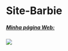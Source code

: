 ﻿# Site-Barbie
##### <u>Minha página Web:</u>

[ ![](https://i.imgur.com/rCBnRwK.png)](https://i.imgur.com/rCBnRwK.png)
